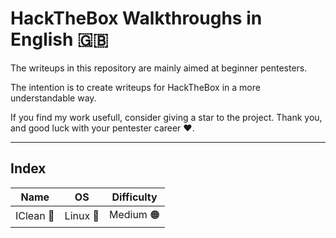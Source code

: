 # HackTheBox Walkthroughs in English 🇬🇧

The writeups in this repository are mainly aimed at beginner pentesters.

The intention is to create writeups for HackTheBox in a more understandable way.

If you find my work usefull, consider giving a star to the project. Thank you, and good luck with your pentester career ❤️.

---

## Index

|Name|OS|Difficulty|
|-|-|-|
|IClean 🧹|Linux 🐧|Medium 🟠|